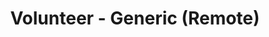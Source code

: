 ---
title: "Volunteer - Generic (Remote)"
about: "We are seeking enthusiastic and dedicated volunteers to join our team and contribute to our mission of providing equal opportunities and creating a merit-driven society. As a volunteer, you will play a vital role in supporting our programs, initiatives, and events that benefit disadvantaged students, women, and help create a positive change in our society."
startDate: "Start Date: Immediate"
duration: "Duration: 12 Months"
timeCommitment: "Time Commitment: 5 hr/week"
teamSize: "Team Size: 3-5"
responsibilities: |
  - Build strong and positive relationships with assigned mentees to establish trust and open communication
  - Provide guidance and mentorship to students in alignment with their academic, career, and personal aspirations
  - Assist students in setting realistic goals and developing action plans to achieve them
  - Offer insights, advice, and strategies based on your own experiences and expertise
  - Help students navigate challenges, setbacks, and decisions related to their academic journey
  - Align students with Kiran Foundation's Vision and Mission and foster a sense of responsibility towards the future
  - Participate in training sessions or workshops to enhance mentoring skills and effectiveness
requirements: |
  - Demonstrated expertise in your field or profession and the ability to inspire
  - Strong interpersonal and communication skills, with the ability to listen and empathize
  - A passion for mentoring and a desire to contribute to the growth of young talent
  - Patience, adaptability, and the ability to guide students without imposing personal preferences
  - Familiarity with the challenges and opportunities faced by talented students

url: "volunteer-generic"
---